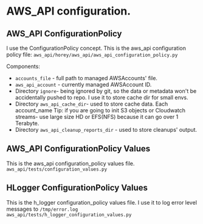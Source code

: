 # AWS_API configuration.

## AWS_API ConfigurationPolicy
I use the ConfigurationPolicy concept.
This is the aws_api configuration policy file: `aws_api/horey/aws_api/aws_api_configuration_policy.py`

Components:
* `accounts_file` - full path to managed AWSAccounts' file.
* `aws_api_account` - currently managed AWSAccount ID.
* Directory `ignore`- being ignored by git, so the data or metadata won't be accidentally pushed to repo. 
  I use it to store cache dir for small envs.
* Directory `aws_api_cache_dir`- used to store cache data. Each account_name 
  Tip: if you are going to init S3 objects or Cloudwatch streams- use large size HD or EFS(NFS) 
  because it can go over 1 Terabyte.
* Directory `aws_api_cleanup_reports_dir` - used to store cleanups' output.

## AWS_API ConfigurationPolicy Values
This is the aws_api configuration_policy values file.
`aws_api/tests/configuration_values.py`

## HLogger ConfigurationPolicy Values
This is the h_logger configuration_policy values file. 
I use it to log error level messages to `/tmp/error.log`
`aws_api/tests/h_logger_configuration_values.py`
